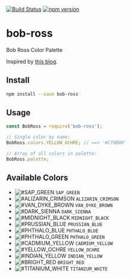 [![Build Status](https://travis-ci.org/DerFlatulator/bob-ross.svg)][ci-server]
[![npm version](https://badge.fury.io/js/bob-ross.svg)][npm-package]

# bob-ross
Bob Ross Color Palette

Inspired by [this blog](http://thomaspark.co/2015/11/bob-ross-color-palette-in-css/).

## Install

```bash
npm install --save bob-ross
```

## Usage

```js
const BobRoss = require('bob-ross');

// Single color by name:
BobRoss.colors.YELLOW_OCHRE; // ==> '#C79B00'

// Array of all colors in palette:
BobRoss.palette;
```

## Available Colors

* ![#SAP_GREEN](https://placehold.it/15/0A3410/000000?text=+) `SAP_GREEN`
* ![#ALIZARIN_CRIMSON](https://placehold.it/15/4E1500/000000?text=+) `ALIZARIN_CRIMSON`
* ![#VAN_DYKE_BROWN](https://placehold.it/15/221B15/000000?text=+) `VAN_DYKE_BROWN`
* ![#DARK_SIENNA](https://placehold.it/15/5F2E1F/000000?text=+) `DARK_SIENNA`
* ![#MIDNIGHT_BLACK](https://placehold.it/15/000000/000000?text=+) `MIDNIGHT_BLACK`
* ![#PRUSSIAN_BLUE](https://placehold.it/15/021E44/000000?text=+) `PRUSSIAN_BLUE`
* ![#PHTHALO_BLUE](https://placehold.it/15/0C0040/000000?text=+) `PHTHALO_BLUE`
* ![#PHTHALO_GREEN](https://placehold.it/15/102E3C/000000?text=+) `PHTHALO_GREEN`
* ![#CADMIUM_YELLOW](https://placehold.it/15/FFEC00/000000?text=+) `CADMIUM_YELLOW`
* ![#YELLOW_OCHRE](https://placehold.it/15/C79B00/000000?text=+) `YELLOW_OCHRE`
* ![#INDIAN_YELLOW](https://placehold.it/15/FFB800/000000?text=+) `INDIAN_YELLOW`
* ![#BRIGHT_RED](https://placehold.it/15/DB0000/000000?text=+) `BRIGHT_RED`
* ![#TITANIUM_WHITE](https://placehold.it/15/FFFFFF/000000?text=+) `TITANIUM_WHITE`

[npm-package]: https://www.npmjs.com/package/bob-ross
[ci-server]: https://travis-ci.org/DerFlatulator/bob-ross
